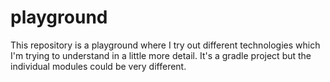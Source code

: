 # playground
This repository is a playground where I try out different technologies which I'm trying to understand in a little more detail.
It's a gradle project but the individual modules could be very different.
